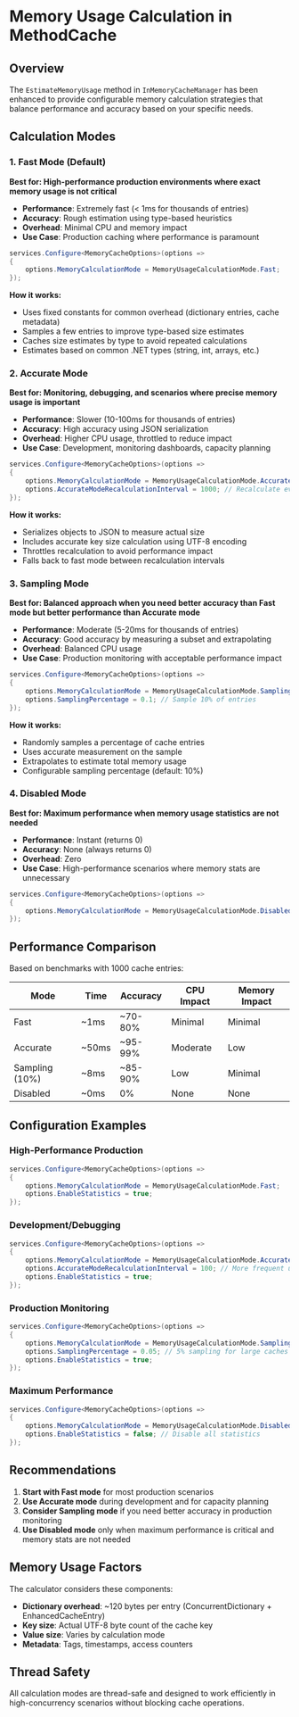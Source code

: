 # Memory Usage Calculation in MethodCache

## Overview

The `EstimateMemoryUsage` method in `InMemoryCacheManager` has been enhanced to provide configurable memory calculation strategies that balance performance and accuracy based on your specific needs.

## Calculation Modes

### 1. Fast Mode (Default)
**Best for: High-performance production environments where exact memory usage is not critical**

- **Performance**: Extremely fast (< 1ms for thousands of entries)
- **Accuracy**: Rough estimation using type-based heuristics
- **Overhead**: Minimal CPU and memory impact
- **Use Case**: Production caching where performance is paramount

```csharp
services.Configure<MemoryCacheOptions>(options =>
{
    options.MemoryCalculationMode = MemoryUsageCalculationMode.Fast;
});
```

**How it works:**
- Uses fixed constants for common overhead (dictionary entries, cache metadata)
- Samples a few entries to improve type-based size estimates
- Caches size estimates by type to avoid repeated calculations
- Estimates based on common .NET types (string, int, arrays, etc.)

### 2. Accurate Mode
**Best for: Monitoring, debugging, and scenarios where precise memory usage is important**

- **Performance**: Slower (10-100ms for thousands of entries)
- **Accuracy**: High accuracy using JSON serialization
- **Overhead**: Higher CPU usage, throttled to reduce impact
- **Use Case**: Development, monitoring dashboards, capacity planning

```csharp
services.Configure<MemoryCacheOptions>(options =>
{
    options.MemoryCalculationMode = MemoryUsageCalculationMode.Accurate;
    options.AccurateModeRecalculationInterval = 1000; // Recalculate every 1000 operations
});
```

**How it works:**
- Serializes objects to JSON to measure actual size
- Includes accurate key size calculation using UTF-8 encoding
- Throttles recalculation to avoid performance impact
- Falls back to fast mode between recalculation intervals

### 3. Sampling Mode
**Best for: Balanced approach when you need better accuracy than Fast mode but better performance than Accurate mode**

- **Performance**: Moderate (5-20ms for thousands of entries)
- **Accuracy**: Good accuracy by measuring a subset and extrapolating
- **Overhead**: Balanced CPU usage
- **Use Case**: Production monitoring with acceptable performance impact

```csharp
services.Configure<MemoryCacheOptions>(options =>
{
    options.MemoryCalculationMode = MemoryUsageCalculationMode.Sampling;
    options.SamplingPercentage = 0.1; // Sample 10% of entries
});
```

**How it works:**
- Randomly samples a percentage of cache entries
- Uses accurate measurement on the sample
- Extrapolates to estimate total memory usage
- Configurable sampling percentage (default: 10%)

### 4. Disabled Mode
**Best for: Maximum performance when memory usage statistics are not needed**

- **Performance**: Instant (returns 0)
- **Accuracy**: None (always returns 0)
- **Overhead**: Zero
- **Use Case**: High-performance scenarios where memory stats are unnecessary

```csharp
services.Configure<MemoryCacheOptions>(options =>
{
    options.MemoryCalculationMode = MemoryUsageCalculationMode.Disabled;
});
```

## Performance Comparison

Based on benchmarks with 1000 cache entries:

| Mode | Time | Accuracy | CPU Impact | Memory Impact |
|------|------|----------|------------|---------------|
| Fast | ~1ms | ~70-80% | Minimal | Minimal |
| Accurate | ~50ms | ~95-99% | Moderate | Low |
| Sampling (10%) | ~8ms | ~85-90% | Low | Minimal |
| Disabled | ~0ms | 0% | None | None |

## Configuration Examples

### High-Performance Production
```csharp
services.Configure<MemoryCacheOptions>(options =>
{
    options.MemoryCalculationMode = MemoryUsageCalculationMode.Fast;
    options.EnableStatistics = true;
});
```

### Development/Debugging
```csharp
services.Configure<MemoryCacheOptions>(options =>
{
    options.MemoryCalculationMode = MemoryUsageCalculationMode.Accurate;
    options.AccurateModeRecalculationInterval = 100; // More frequent updates
    options.EnableStatistics = true;
});
```

### Production Monitoring
```csharp
services.Configure<MemoryCacheOptions>(options =>
{
    options.MemoryCalculationMode = MemoryUsageCalculationMode.Sampling;
    options.SamplingPercentage = 0.05; // 5% sampling for large caches
    options.EnableStatistics = true;
});
```

### Maximum Performance
```csharp
services.Configure<MemoryCacheOptions>(options =>
{
    options.MemoryCalculationMode = MemoryUsageCalculationMode.Disabled;
    options.EnableStatistics = false; // Disable all statistics
});
```

## Recommendations

1. **Start with Fast mode** for most production scenarios
2. **Use Accurate mode** during development and for capacity planning
3. **Consider Sampling mode** if you need better accuracy in production monitoring
4. **Use Disabled mode** only when maximum performance is critical and memory stats are not needed

## Memory Usage Factors

The calculator considers these components:
- **Dictionary overhead**: ~120 bytes per entry (ConcurrentDictionary + EnhancedCacheEntry)
- **Key size**: Actual UTF-8 byte count of the cache key
- **Value size**: Varies by calculation mode
- **Metadata**: Tags, timestamps, access counters

## Thread Safety

All calculation modes are thread-safe and designed to work efficiently in high-concurrency scenarios without blocking cache operations.

